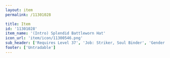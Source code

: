 ```yaml
---
layout: item
permalink: /11301028

title: Item
id: '11301028'
item_name: '(Intro) Splendid Battleworn Hat'
icon_url: 'item/icon/11300546.png'
sub_header: ['Requires Level 37', 'Job: Striker, Soul Binder', 'Gender: All']
footer: ['Untradable']
---
```

